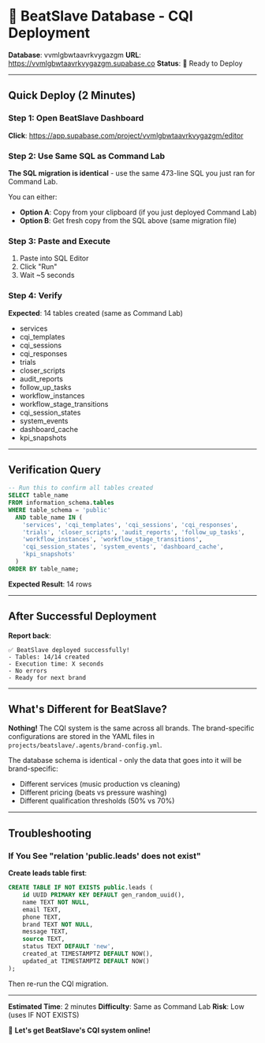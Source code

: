 # 🎵 BeatSlave Database - CQI Deployment

**Database**: vvmlgbwtaavrkvygazgm
**URL**: https://vvmlgbwtaavrkvygazgm.supabase.co
**Status**: 🔄 Ready to Deploy

---

## Quick Deploy (2 Minutes)

### Step 1: Open BeatSlave Dashboard
**Click**: https://app.supabase.com/project/vvmlgbwtaavrkvygazgm/editor

### Step 2: Use Same SQL as Command Lab
**The SQL migration is identical** - use the same 473-line SQL you just ran for Command Lab.

You can either:
- **Option A**: Copy from your clipboard (if you just deployed Command Lab)
- **Option B**: Get fresh copy from the SQL above (same migration file)

### Step 3: Paste and Execute
1. Paste into SQL Editor
2. Click "Run"
3. Wait ~5 seconds

### Step 4: Verify
**Expected**: 14 tables created (same as Command Lab)
- services
- cqi_templates
- cqi_sessions
- cqi_responses
- trials
- closer_scripts
- audit_reports
- follow_up_tasks
- workflow_instances
- workflow_stage_transitions
- cqi_session_states
- system_events
- dashboard_cache
- kpi_snapshots

---

## Verification Query

```sql
-- Run this to confirm all tables created
SELECT table_name
FROM information_schema.tables
WHERE table_schema = 'public'
  AND table_name IN (
    'services', 'cqi_templates', 'cqi_sessions', 'cqi_responses',
    'trials', 'closer_scripts', 'audit_reports', 'follow_up_tasks',
    'workflow_instances', 'workflow_stage_transitions',
    'cqi_session_states', 'system_events', 'dashboard_cache',
    'kpi_snapshots'
  )
ORDER BY table_name;
```

**Expected Result**: 14 rows

---

## After Successful Deployment

**Report back**:
```
✅ BeatSlave deployed successfully!
- Tables: 14/14 created
- Execution time: X seconds
- No errors
- Ready for next brand
```

---

## What's Different for BeatSlave?

**Nothing!** The CQI system is the same across all brands. The brand-specific configurations are stored in the YAML files in `projects/beatslave/.agents/brand-config.yml`.

The database schema is identical - only the data that goes into it will be brand-specific:
- Different services (music production vs cleaning)
- Different pricing (beats vs pressure washing)
- Different qualification thresholds (50% vs 70%)

---

## Troubleshooting

### If You See "relation 'public.leads' does not exist"

**Create leads table first**:
```sql
CREATE TABLE IF NOT EXISTS public.leads (
    id UUID PRIMARY KEY DEFAULT gen_random_uuid(),
    name TEXT NOT NULL,
    email TEXT,
    phone TEXT,
    brand TEXT NOT NULL,
    message TEXT,
    source TEXT,
    status TEXT DEFAULT 'new',
    created_at TIMESTAMPTZ DEFAULT NOW(),
    updated_at TIMESTAMPTZ DEFAULT NOW()
);
```

Then re-run the CQI migration.

---

**Estimated Time**: 2 minutes
**Difficulty**: Same as Command Lab
**Risk**: Low (uses IF NOT EXISTS)

🎵 **Let's get BeatSlave's CQI system online!**
